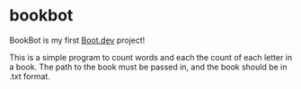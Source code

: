 # bookbot

BookBot is my first [Boot.dev](https://www.boot.dev) project!

This is a simple program to count words and each the count of each letter in a book. The path to the book must be passed in, and the book should be in .txt format.
